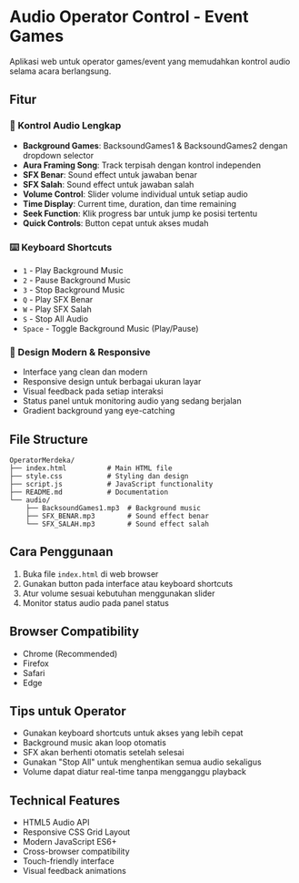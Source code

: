 # Audio Operator Control - Event Games

Aplikasi web untuk operator games/event yang memudahkan kontrol audio selama acara berlangsung.

## Fitur

### 🎵 Kontrol Audio Lengkap
- **Background Games**: BacksoundGames1 & BacksoundGames2 dengan dropdown selector
- **Aura Framing Song**: Track terpisah dengan kontrol independen
- **SFX Benar**: Sound effect untuk jawaban benar
- **SFX Salah**: Sound effect untuk jawaban salah
- **Volume Control**: Slider volume individual untuk setiap audio
- **Time Display**: Current time, duration, dan time remaining
- **Seek Function**: Klik progress bar untuk jump ke posisi tertentu
- **Quick Controls**: Button cepat untuk akses mudah

### ⌨️ Keyboard Shortcuts
- `1` - Play Background Music
- `2` - Pause Background Music  
- `3` - Stop Background Music
- `Q` - Play SFX Benar
- `W` - Play SFX Salah
- `S` - Stop All Audio
- `Space` - Toggle Background Music (Play/Pause)

### 📱 Design Modern & Responsive
- Interface yang clean dan modern
- Responsive design untuk berbagai ukuran layar
- Visual feedback pada setiap interaksi
- Status panel untuk monitoring audio yang sedang berjalan
- Gradient background yang eye-catching

## File Structure

```
OperatorMerdeka/
├── index.html          # Main HTML file
├── style.css           # Styling dan design
├── script.js           # JavaScript functionality
├── README.md           # Documentation
└── audio/
    ├── BacksoundGames1.mp3  # Background music
    ├── SFX_BENAR.mp3        # Sound effect benar
    └── SFX_SALAH.mp3        # Sound effect salah
```

## Cara Penggunaan

1. Buka file `index.html` di web browser
2. Gunakan button pada interface atau keyboard shortcuts
3. Atur volume sesuai kebutuhan menggunakan slider
4. Monitor status audio pada panel status

## Browser Compatibility

- Chrome (Recommended)
- Firefox
- Safari
- Edge

## Tips untuk Operator

- Gunakan keyboard shortcuts untuk akses yang lebih cepat
- Background music akan loop otomatis
- SFX akan berhenti otomatis setelah selesai
- Gunakan "Stop All" untuk menghentikan semua audio sekaligus
- Volume dapat diatur real-time tanpa mengganggu playback

## Technical Features

- HTML5 Audio API
- Responsive CSS Grid Layout
- Modern JavaScript ES6+
- Cross-browser compatibility
- Touch-friendly interface
- Visual feedback animations
